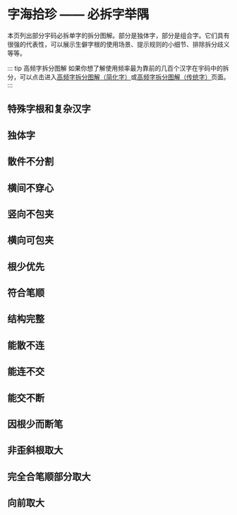 <script setup>
import Chaifen from '@/chaifen/Chaifen.vue'
</script>

# 字海拾珍 —— 必拆字举隅

本页列出部分宇码必拆单字的拆分图解。部分是独体字，部分是组合字。它们具有很强的代表性，可以展示生僻字根的使用场景、提示规则的小细节、排除拆分歧义等等。

::: tip 高频字拆分图解
如果你想了解使用频率最为靠前的几百个汉字在宇码中的拆分，可以点击进入[高频字拆分图解（简化字）](./frequent.md)或[高频字拆分图解（传统字）](./frequent_tc.md)页面。
:::

## 特殊字根和复杂汉字
<div class="flex justify-left flex-wrap my-8">
<Chaifen char='華' :parts='[4,5,2]' :colors='[1,2,3]' />
<Chaifen char='民' :parts='[3,2]' />
<Chaifen char='发' :parts='[2,2,1]' />
<Chaifen char='假' :parts='[2,3,2,2,2]' :colors='[1,2,3,4,5,1]' />
<Chaifen char='即' :parts='[3,2,5,2]' :colors='[1,2,3,4,5,1]' />
<Chaifen char='帶' :parts='[4,1,1,2,3]' :colors='[1,2,1,3,4,5,1]' />
<Chaifen char='曳' :parts='[5,1]' :colors='[1,2,3,4,5,1]' />
<Chaifen char='吏' :parts='[1,3,2]' :colors='[1,2,3,4,5,1]' />
<Chaifen char='舞' :parts='[2,5,1,3,3]' :colors='[1,2,3,4,5,1]' />
<Chaifen char='命' :parts='[6,2]' />
<Chaifen char='龠' :parts='[12,5]' :colors='[1,2,3,4,5,1]' />
<Chaifen char='亮' :parts='[7,2]' :colors='[1,2,3,4,5,1]' />
<Chaifen char='京' :parts='[5,3]' :colors='[1,2,3,4,5,1]' />
<Chaifen char='襄' :parts='[8,5,4]' :colors='[1,2,3,4,2,1]' />
<Chaifen char='与' :parts='[2,1]' :colors='[1,2,3,4,2,1]' />
<Chaifen char='與' :parts='[4,2,1,3,1,2]' :colors='[1,2,3,1,3,4]' />
<Chaifen char='互' :parts='[1,3]' :colors='[1,2,3,4,2,1]' />
<Chaifen char='惠' :parts='[8,5]' :colors='[1,2,3,4,2,1]' />
<Chaifen char='赤' :parts='[3,2,2]' :colors='[1,2,3]' />
<Chaifen char='臧' :parts='[1,4,6,3]' :colors='[1,2,3,1]' />
<Chaifen char='鼎' :parts='[5,3,4]' :colors='[1,2,3]' />
<Chaifen char='齋' :parts='[2,3,2,3,2,5]' :colors='[1,2,3,4,5,6,5]' />
<Chaifen char='冒' :parts='[2,2,5]' :colors='[1,2,3,4,5,6]' />
<Chaifen char='段' :parts='[2,3,4]' :colors='[1,2,3,4,5]' />
<Chaifen char='卑' :parts='[6,2]' />
<Chaifen char='徽' :parts='[6,1,6,4]' :colors='[1,2,3,1]' />
<Chaifen char='彀' :parts='[5,1,3,4]' :colors='[1,2,3,1]' />
<Chaifen char='囊' :parts='[1,3,1,2,3,3,5,4]' :colors='[1,2,1,3,4,5,6,7]' />
<Chaifen char='鄙' :parts='[3,2,2,3,1,4]' :colors='[1,2,3,4,3,5]' />
<Chaifen char='會' :parts='[2,1,3,2,1,4]' :colors='[1,2,3,4,3,5]' />
<Chaifen char='贯' :parts='[2,2,4]' />
<Chaifen char='尧' :parts='[2,1,3]' />
<Chaifen char='丝' :parts='[2,2,1]' />
<Chaifen char='麗' :parts='[1,3,1,3,11]' />
<Chaifen char='處' :parts='[6,3,2]' />
<Chaifen char='嘉' :parts='[9,2,3]' />
<Chaifen char='倉' :parts='[2,1,3,1,3]' />
<Chaifen char='幾' :parts='[3,3,1,2,3]' :colors='[1,2,3,4,3]' />
<Chaifen char='纖' :parts='[6,2,2,1,8,1,3]' :colors='[1,2,3,4,5,6,4]' />
<Chaifen char='龍' :parts='[5,4,6]' />
<Chaifen char='蕤' :parts='[3,7,6]' />
<Chaifen char='鬭' :parts='[10,10,6]' />
</div>

## 独体字
<div class="flex justify-left flex-wrap my-8">
<Chaifen char='及' :parts='[2,1]' />
<Chaifen char='书' :parts='[1,1,1,1]' />
<Chaifen char='冉' :parts='[2,3]' />
<Chaifen char='串' :parts='[3,3,1]' />
<Chaifen char='凹' :parts='[4,1]' />
<Chaifen char='凸' :parts='[1,1,1,1,1]' />
<Chaifen char='亞' :parts='[1,10]' />
<Chaifen char='亚' :parts='[1,10]' />
<Chaifen char='毋' :parts='[2,2]' />
<Chaifen char='乎' :parts='[1,2,2]' />
<Chaifen char='弟' :parts='[2,3,1,1]' />
<Chaifen char='甚' :parts='[8,1]' />
<Chaifen char='韦' :parts='[2,1,1]' :colors='[1,2,1]' />
<Chaifen char='龙' :parts='[3,1,1]' :colors='[1,2,1]' />
<Chaifen char='廿' :parts='[3,1]' />
<Chaifen char='甘' :parts='[3,2]' />
<Chaifen char='氏' :parts='[2,2]' />
<Chaifen char='专' :parts='[2,1,1]' />
<Chaifen char='丏' :parts='[2,1,1]' />
<Chaifen char='象' :parts='[2,3,6]' />
<Chaifen char='斥' :parts='[4,1]' />
<Chaifen char='农' :parts='[2,4]' />
<Chaifen char='尺' :parts='[3,1]' />
<Chaifen char='册' :parts='[2,2,1]' />
<Chaifen char='矛' :parts='[4,1]' />
<Chaifen char='戋' :parts='[1,4]' />
<Chaifen char='乐' :parts='[2,3]' />
<Chaifen char='东' :parts='[2,3]' />
<Chaifen char='拣' :parts='[3,2,1,2]' />
<Chaifen char='柬' :parts='[1,2,2,1,3]' :colors='[1,2,3,2,1]' />
<Chaifen char='彧' :parts='[1,3,1,2,2,1]' :colors='[1,2,3,1,4,1]' />
<Chaifen char='焉' :parts='[1,4,2,4]' />
</div>

## 散件不分割
<div class="flex justify-left flex-wrap my-8">
<Chaifen char='为' :parts='[1,2,2,2]' :colors='[1,2,3,4]' />
<Chaifen char='卵' :parts='[2,1,1,2,1]' :colors='[1,2,1,1,3]' />
</div>

## 横间不穿心
<div class="flex justify-left flex-wrap my-8">
<Chaifen char='再' :parts='[1,2,3,2]' :colors='[1,2,3,1,3,5]' />
<Chaifen char='垂' :parts='[3,4,1,2]' :colors='[1,2,3,1,3,5]' />
<Chaifen char='禹' :parts='[1,3,2,3]' :colors='[1,2,3,4,3,5]' />
</div>

## 竖向不包夹
<div class="flex justify-left flex-wrap my-8">
<Chaifen char='亘' :parts='[1,4,1]' :colors='[1,2,3,4,3,5]' />
<Chaifen char='僵' :parts='[2,1,5,1,5,1]' :colors='[1,2,3,4,5,6]' />
<Chaifen char='晉' :parts='[1,2,2,1,5,1]' :colors='[1,2,3,4,5,6]' />
<Chaifen char='裏' :parts='[2,7,4]' :colors='[1,2,3,4,5,6]' />
</div>

## 横向可包夹
<div class="flex justify-left flex-wrap my-8">
<Chaifen char='卿' :parts='[3,3,2,2]' :colors='[1,2,3,1,3,5]' />
<Chaifen char='胤' :parts='[1,3,4,1]' :colors='[1,2,3,1]' />
<Chaifen char='渊' :parts='[3,1,6,1]' :colors='[1,2,1,2,3]' />
<Chaifen char='办' :parts='[2,2]' />
</div>

## 根少优先
<div class="flex justify-left flex-wrap my-8">
<Chaifen char='事' :parts='[1,3,3,1]' :colors='[1,2,3,1]' />
<Chaifen char='平' :parts='[1,2,2,3]' :colors='[1,2,1,3,5,1]' />
<Chaifen char='并' :parts='[3,3]' :colors='[1,2,3,4,5,1]' />
<Chaifen char='堇' :parts='[8,1,1,1]' :colors='[1,2,1,2,5,1]' />
<Chaifen char='衡' :parts='[3,8,2,3]' :colors='[1,2,3,4,5,1]' />
<Chaifen char='屯' :parts='[1,2,1]' :colors='[1,2,1]' />
<Chaifen char='夷' :parts='[1,3,2]' :colors='[1,2,1]' />
<Chaifen char='承' :parts='[1,1,3,3]' :colors='[1,2,3,2]' />
<Chaifen char='庸' :parts='[3,3,4,1]' :colors='[1,2,3,2]' />
<Chaifen char='淵' :parts='[3,1,1,2,1,1,1,2]' :colors='[1,2,3,2,3,4,2,3]' />
<Chaifen char='秉' :parts='[2,3,3]' :colors='[1,2,1]' />
<Chaifen char='東' :parts='[1,4,3]' :colors='[1,2,1]' />
<Chaifen char='束' :parts='[1,3,3]' :colors='[1,2,1]' />
<Chaifen char='威' :parts='[2,1,3,3]' :colors='[1,2,3,1]' />
<Chaifen char='衷' :parts='[5,1,4]' />
<Chaifen char='黃' :parts='[3,2,5,2]' />
<Chaifen char='噩' :parts='[2,3,3,1,3,3,2]' :colors='[1,2,3,1,4,5,1]' />
<Chaifen char='牽' :parts='[5,2,4]' />
</div>

## 符合笔顺
<div class="flex justify-left flex-wrap my-8">
<Chaifen char='来' :parts='[1,6]' :colors='[1,2,3,5,1]' />
<Chaifen char='御' :parts='[3,2,1,4,2]' :colors='[1,2,3,4,5,1]' />
<Chaifen char='啬' :parts='[2,3,2,3,1]' :colors='[1,2,3,4,3]' />
<Chaifen char='聿' :parts='[3,3]' />
<Chaifen char='匹' :parts='[3,1]' :colors='[1,2,3,4,5]' />
<Chaifen char='曲' :parts='[2,4]' />
</div>

## 结构完整
<div class="flex justify-left flex-wrap my-8">
<Chaifen char='曹' :parts='[1,3,2,1,4]' :colors='[1,2,1,2,3]' />
<Chaifen char='免' :parts='[2,3,3]' :colors='[1,2,1,2,3]' />
<Chaifen char='单' :parts='[2,4,2,1,4]' :colors='[1,2,1,2,3]' />
<Chaifen char='万' :parts='[1,2]' :colors='[1,2,3,4,5]' />
<Chaifen char='陽' :parts='[2,4,1,2,2]' :colors='[1,2,3,4,5]' />
</div>

## 能散不连
<div class="flex justify-left flex-wrap my-8">
<Chaifen char='主' :parts='[1,5]' :colors='[1,2,1,3]' />
</div>

## 能连不交
<div class="flex justify-left flex-wrap my-8">
<Chaifen char='开' :parts='[1,4]' :colors='[1,2,1,3]' />
<Chaifen char='无' :parts='[1,4]' :colors='[1,2,1,3]' />
<Chaifen char='天' :parts='[1,3]' />
<Chaifen char='出' :parts='[3,2]' />
<Chaifen char='于' :parts='[1,2]' />
<Chaifen char='击' :parts='[3,2]' />
<Chaifen char='那' :parts='[1,3,2]' :colors='[1,2,3,4]' />
</div>

## 能交不断
<div class="flex justify-left flex-wrap my-8">
<Chaifen char='果' :parts='[4,4]' :colors='[1,2,1,3]' />
</div>

## 因根少而断笔
<div class="flex justify-left flex-wrap my-8">
<Chaifen char='我' :parts='[1,1,2,3]' :colors='[1,0,2,3,5,1]' />
<Chaifen char='重' :parts='[2,4,1,2]' :colors='[1,2,0,2]' />
<Chaifen char='熏' :parts='[2,5,1,6]' :colors='[1,2,0,2,3,5,1]' />
<Chaifen char='識' :parts='[7,4,1,4,3]' :colors='[1,2,0,3,4]' />
<Chaifen char='蕺' :parts='[3,3,1,5,3]' :colors='[1,2,0,3,4]' />
</div>

## 非歪斜根取大
<div class="flex justify-left flex-wrap my-8">
<Chaifen char='失' :parts='[1,4]' :colors='[1,2,1,3]' />
<Chaifen char='朱' :parts='[1,5]' :colors='[1,2,1,3]' />
<Chaifen char='井' :parts='[2,2]' :colors='[1,2,1,3]' />
</div>

## 完全合笔顺部分取大
<div class="flex justify-left flex-wrap my-8">
<Chaifen char='妻' :parts='[1,3,1,3]' :colors='[1,2,1,3]' />
</div>

## 向前取大
<div class="flex justify-left flex-wrap my-8">
<Chaifen char='离' :parts='[4,2,2,2]' />
<Chaifen char='彦' :parts='[5,1,3]' :colors='[1,2,3,4,2,1]' />
<Chaifen char='產' :parts='[4,2,5]' :colors='[1,2,3,4,2,1]' />
<Chaifen char='彖' :parts='[3,6,4]' :colors='[1,2,3,4,2,1]' />
<Chaifen char='录' :parts='[3,5,4]' :colors='[1,2,3,4,2,1]' />
<Chaifen char='丈' :parts='[2,1]' />
<Chaifen char='兴' :parts='[4,2]' />
<Chaifen char='严' :parts='[1,5,1]' />
<Chaifen char='夬' :parts='[2,2]' />
</div>
